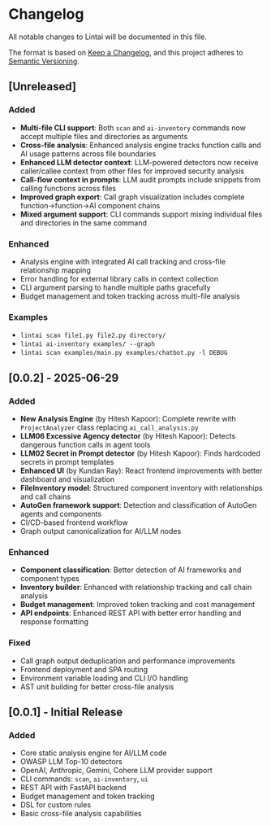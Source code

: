 # Changelog

All notable changes to Lintai will be documented in this file.

The format is based on [Keep a Changelog](https://keepachangelog.com/en/1.0.0/),
and this project adheres to [Semantic Versioning](https://semver.org/spec/v2.0.0.html).

## [Unreleased]

### Added
- **Multi-file CLI support**: Both `scan` and `ai-inventory` commands now accept multiple files and directories as arguments
- **Cross-file analysis**: Enhanced analysis engine tracks function calls and AI usage patterns across file boundaries
- **Enhanced LLM detector context**: LLM-powered detectors now receive caller/callee context from other files for improved security analysis
- **Call-flow context in prompts**: LLM audit prompts include snippets from calling functions across files
- **Improved graph export**: Call graph visualization includes complete function→function→AI component chains
- **Mixed argument support**: CLI commands support mixing individual files and directories in the same command

### Enhanced
- Analysis engine with integrated AI call tracking and cross-file relationship mapping
- Error handling for external library calls in context collection
- CLI argument parsing to handle multiple paths gracefully
- Budget management and token tracking across multi-file analysis

### Examples
- `lintai scan file1.py file2.py directory/`
- `lintai ai-inventory examples/ --graph`
- `lintai scan examples/main.py examples/chatbot.py -l DEBUG`

## [0.0.2] - 2025-06-29

### Added
- **New Analysis Engine** (by Hitesh Kapoor): Complete rewrite with `ProjectAnalyzer` class replacing `ai_call_analysis.py`
- **LLM06 Excessive Agency detector** (by Hitesh Kapoor): Detects dangerous function calls in agent tools
- **LLM02 Secret in Prompt detector** (by Hitesh Kapoor): Finds hardcoded secrets in prompt templates
- **Enhanced UI** (by Kundan Ray): React frontend improvements with better dashboard and visualization
- **FileInventory model**: Structured component inventory with relationships and call chains
- **AutoGen framework support**: Detection and classification of AutoGen agents and components
- CI/CD-based frontend workflow
- Graph output canonicalization for AI/LLM nodes

### Enhanced
- **Component classification**: Better detection of AI frameworks and component types
- **Inventory builder**: Enhanced with relationship tracking and call chain analysis
- **Budget management**: Improved token tracking and cost management
- **API endpoints**: Enhanced REST API with better error handling and response formatting

### Fixed
- Call graph output deduplication and performance improvements
- Frontend deployment and SPA routing
- Environment variable loading and CLI I/O handling
- AST unit building for better cross-file analysis

## [0.0.1] - Initial Release

### Added
- Core static analysis engine for AI/LLM code
- OWASP LLM Top-10 detectors
- OpenAI, Anthropic, Gemini, Cohere LLM provider support
- CLI commands: `scan`, `ai-inventory`, `ui`
- REST API with FastAPI backend
- Budget management and token tracking
- DSL for custom rules
- Basic cross-file analysis capabilities
